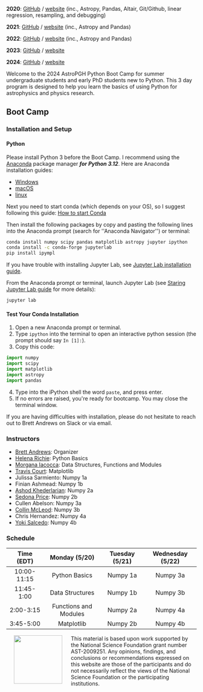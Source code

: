 **2020**: [GitHub](https://github.com/astropgh/astropgh-boot-camp-2020) / [website](https://astropgh.github.io/astropgh-boot-camp-2020/) (inc., Astropy, Pandas, Altair, Git/Github, linear regression, resampling, and debugging)

**2021**: [GitHub](https://github.com/astropgh/python-boot-camp-2021) / [website](https://astropgh.github.io/python-boot-camp-2021/) (inc., Astropy and Pandas)

**2022**: [GitHub](https://github.com/astropgh/python-boot-camp-2022) / [website](https://astropgh.github.io/python-boot-camp-2022/) (inc., Astropy and Pandas)

**2023**: [GitHub](https://github.com/astropgh/python-boot-camp-2023) / [website](https://astropgh.github.io/python-boot-camp-2023/)

**2024**: [GitHub](https://github.com/astropgh/python-boot-camp-2024) / [website](https://astropgh.github.io/python-boot-camp-2024/)

Welcome to the 2024 AstroPGH Python Boot Camp for summer undergraduate students and early PhD students new to Python.  This 3 day program is designed to help you learn the basics of using Python for astrophysics and physics research.


## Boot Camp
### Installation and Setup
#### Python
Please install Python 3 before the Boot Camp. I recommend using the [Anaconda](https://www.anaconda.com/products/individual) package manager **_for Python 3.12_**. Here are Anaconda installation guides:
- [Windows](https://conda.io/projects/conda/en/stable/user-guide/install/windows.html)
- [macOS](https://conda.io/projects/conda/en/stable/user-guide/install/macos.html)
- [linux](https://conda.io/projects/conda/en/stable/user-guide/install/linux.html)


Next you need to start conda (which depends on your OS), so I suggest following this guide: [How to start Conda](https://docs.conda.io/projects/conda/en/latest/user-guide/getting-started.html#starting-conda)


Then install the following packages by copy and pasting the following lines into the Anaconda prompt (search for ''Anaconda Navigator'') or terminal:
```bash
conda install numpy scipy pandas matplotlib astropy jupyter ipython
conda install -c conda-forge jupyterlab
pip install ipympl
```

If you have trouble with installing Jupyter Lab, see [Jupyter Lab installation guide](https://jupyterlab.readthedocs.io/en/stable/getting_started/installation.html).

From the Anaconda prompt or terminal, launch Jupyter Lab (see [Staring Jupyter Lab guide](https://jupyterlab.readthedocs.io/en/stable/getting_started/starting.html) for more details):
```bash
jupyter lab
```

#### Test Your Conda Installation

1. Open a new Anaconda prompt or terminal.
2. Type `ipython` into the terminal to open an interactive python session (the prompt should say `In [1]:`).
3. Copy this code:
```python
import numpy
import scipy
import matplotlib
import astropy
import pandas
```
4. Type into the iPython shell the word `paste`, and press enter.
5. If no errors are raised, you're ready for bootcamp. You may close the terminal window.

If you are having difficulties with installation, please do not hesitate to reach out to Brett Andrews on Slack or via email.

### Instructors
- [Brett Andrews](https://bretthandrews.github.io/): Organizer
- [Helena Richie](https://helenarichie.github.io/): Python Basics
- [Morgana Iacocca](https://morganafayeiacocca.github.io/): Data Structures, Functions and Modules
- [Travis Court](https://courtt.github.io/): Matplotlib
- Julissa Sarmiento: Numpy 1a
- Finian Ashmead: Numpy 1b
- [Ashod Khederlarian](https://ashodkh.github.io/): Numpy 2a
- [Sedona Price](https://sedonaprice.github.io/): Numpy 2b
- Cullen Abelson: Numpy 3a
- [Collin McLeod](https://collinmcleod.github.io/): Numpy 3b
- Chris Hernandez: Numpy 4a
- [Yoki Salcedo](https://yoquelbinsalcedo.github.io/): Numpy 4b

### Schedule

| Time (EDT) | Monday (5/20) | Tuesday (5/21) | Wednesday (5/22) |
|:-----:|:-----:|:-----:|:-----:|
| 10:00-11:15 | Python Basics | Numpy 1a | Numpy 3a |
| 11:45-1:00 | Data Structures | Numpy 1b | Numpy 3b |
| 2:00-3:15 | Functions and Modules | Numpy 2a | Numpy 4a |
| 3:45-5:00 | Matplotlib | Numpy 2b | Numpy 4b |


<a href="url"><img style="padding: 0px 20px;" src="https://github.com/astropgh/python-boot-camp-2021/blob/main/etc/NSF_4-Color_bitmap_Logo.png?raw=true" align="left" height="128" width="128"></a>

This material is based upon work supported by the National Science Foundation grant number AST-2009251. Any opinions, findings, and conclusions or recommendations expressed on this website are those of the participants and do not necessarily reflect the views of the National Science Foundation or the participating institutions.
